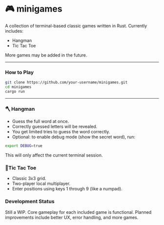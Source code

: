 # 🎮 minigames

A collection of terminal-based classic games written in Rust.
Currently includes:

- Hangman
- Tic Tac Toe

More games may be added in the future.

---

### How to Play

```bash
git clone https://github.com/your-username/minigames.git
cd minigames
cargo run
```

---

### 🪓 Hangman

- Guess the full word at once.
- Correctly guessed letters will be revealed.
- You get limited tries to guess the word correctly.
- Optional: to enable debug mode (show the secret word), run:

```bash
export DEBUG=true
```

This will only affect the current terminal session.

### 🤞Tic Tac Toe
- Classic 3x3 grid.
- Two-player local multiplayer.
- Enter positions using keys 1 through 9 (like a numpad).




### Development Status

Still a WIP. Core gameplay for each included game is functional.
Planned improvements include better UX, error handling, and more games.
